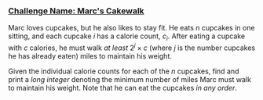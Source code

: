 ### [Challenge Name: Marc's Cakewalk](/challenges/marcs-cakewalk)


Marc loves cupcakes, but he also likes to stay fit. He eats $n$ cupcakes in one sitting, and each cupcake $i$ has a calorie count, $c_i$. After eating a cupcake with $c$ calories, he must walk *at least* $2^j \times c$ (where $j$ is the number cupcakes he has already eaten) miles to maintain his weight.

Given the individual calorie counts for each of the $n$ cupcakes, find and print a *long integer* denoting the minimum number of miles Marc must walk to maintain his weight. Note that he can eat the cupcakes *in any order*.
